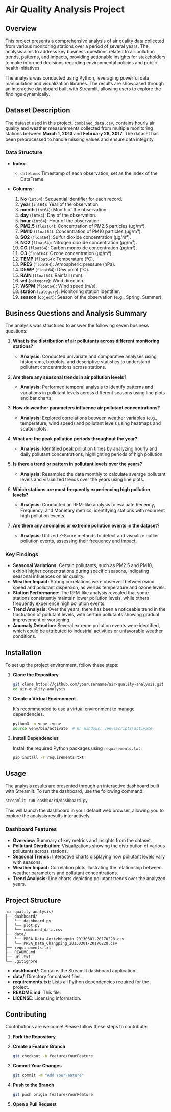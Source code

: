 # Air Quality Analysis Project

## Overview

This project presents a comprehensive analysis of air quality data collected from various monitoring stations over a period of several years. The analysis aims to address key business questions related to air pollution trends, patterns, and impacts, providing actionable insights for stakeholders to make informed decisions regarding environmental policies and public health initiatives.

The analysis was conducted using Python, leveraging powerful data manipulation and visualization libraries. The results are showcased through an interactive dashboard built with Streamlit, allowing users to explore the findings dynamically.

## Dataset Description

The dataset used in this project, `combined_data.csv`, contains hourly air quality and weather measurements collected from multiple monitoring stations between **March 1, 2013** and **February 28, 2017**. The dataset has been preprocessed to handle missing values and ensure data integrity.

### Data Structure

- **Index:**
  - `datetime`: Timestamp of each observation, set as the index of the DataFrame.

- **Columns:**
  1. **No** (`int64`): Sequential identifier for each record.
  2. **year** (`int64`): Year of the observation.
  3. **month** (`int64`): Month of the observation.
  4. **day** (`int64`): Day of the observation.
  5. **hour** (`int64`): Hour of the observation.
  6. **PM2.5** (`float64`): Concentration of PM2.5 particles (µg/m³).
  7. **PM10** (`float64`): Concentration of PM10 particles (µg/m³).
  8. **SO2** (`float64`): Sulfur dioxide concentration (µg/m³).
  9. **NO2** (`float64`): Nitrogen dioxide concentration (µg/m³).
  10. **CO** (`float64`): Carbon monoxide concentration (µg/m³).
  11. **O3** (`float64`): Ozone concentration (µg/m³).
  12. **TEMP** (`float64`): Temperature (°C).
  13. **PRES** (`float64`): Atmospheric pressure (hPa).
  14. **DEWP** (`float64`): Dew point (°C).
  15. **RAIN** (`float64`): Rainfall (mm).
  16. **wd** (`category`): Wind direction.
  17. **WSPM** (`float64`): Wind speed (m/s).
  18. **station** (`category`): Monitoring station identifier.
  19. **season** (`object`): Season of the observation (e.g., Spring, Summer).

## Business Questions and Analysis Summary

The analysis was structured to answer the following seven business questions:

1. **What is the distribution of air pollutants across different monitoring stations?**
   - **Analysis:** Conducted univariate and comparative analyses using histograms, boxplots, and descriptive statistics to understand pollutant concentrations across stations.

2. **Are there any seasonal trends in air pollution levels?**
   - **Analysis:** Performed temporal analysis to identify patterns and variations in pollutant levels across different seasons using line plots and bar charts.

3. **How do weather parameters influence air pollutant concentrations?**
   - **Analysis:** Explored correlations between weather variables (e.g., temperature, wind speed) and pollutant levels using heatmaps and scatter plots.

4. **What are the peak pollution periods throughout the year?**
   - **Analysis:** Identified peak pollution times by analyzing hourly and daily pollutant concentrations, highlighting periods of high pollution.

5. **Is there a trend or pattern in pollutant levels over the years?**
   - **Analysis:** Resampled the data monthly to calculate average pollutant levels and visualized trends over the years using line plots.

6. **Which stations are most frequently experiencing high pollution levels?**
   - **Analysis:** Conducted an RFM-like analysis to evaluate Recency, Frequency, and Monetary metrics, identifying stations with recurrent high pollution events.

7. **Are there any anomalies or extreme pollution events in the dataset?**
   - **Analysis:** Utilized Z-Score methods to detect and visualize outlier pollution events, assessing their frequency and impact.

### Key Findings

- **Seasonal Variations:** Certain pollutants, such as PM2.5 and PM10, exhibit higher concentrations during specific seasons, indicating seasonal influences on air quality.
- **Weather Impact:** Strong correlations were observed between wind speed and pollutant dispersion, as well as temperature and ozone levels.
- **Station Performance:** The RFM-like analysis revealed that some stations consistently maintain lower pollution levels, while others frequently experience high pollution events.
- **Trend Analysis:** Over the years, there has been a noticeable trend in the fluctuation of pollutant levels, with certain pollutants showing gradual improvement or worsening.
- **Anomaly Detection:** Several extreme pollution events were identified, which could be attributed to industrial activities or unfavorable weather conditions.

## Installation

To set up the project environment, follow these steps:

1. **Clone the Repository**

   ```bash
   git clone https://github.com/yourusername/air-quality-analysis.git
   cd air-quality-analysis
   ```

2. **Create a Virtual Environment**

   It's recommended to use a virtual environment to manage dependencies.

   ```bash
   python3 -m venv .venv
   source venv/bin/activate  # On Windows: venv\Scripts\activate
   ```

3. **Install Dependencies**

   Install the required Python packages using `requirements.txt`.

   ```bash
   pip install -r requirements.txt
   ```

## Usage

The analysis results are presented through an interactive dashboard built with Streamlit. To run the dashboard, use the following command:

```bash
streamlit run dashboard/dashboard.py
```

This will launch the dashboard in your default web browser, allowing you to explore the analysis results interactively.

### Dashboard Features

- **Overview:** Summary of key metrics and insights from the dataset.
- **Pollutant Distribution:** Visualizations showing the distribution of various pollutants across stations.
- **Seasonal Trends:** Interactive charts displaying how pollutant levels vary with seasons.
- **Weather Impact:** Correlation plots illustrating the relationship between weather parameters and pollutant concentrations.
- **Trend Analysis:** Line charts depicting pollutant trends over the analyzed years.

## Project Structure

```
air-quality-analysis/
├── dashboard/
│   └── dashboard.py
│   └── plot.py
│   └── combined_data.csv
├── data/
│   └── PRSA_Data_Aotizhongxin_20130301-20170228.csv
│   └── PRSA_Data_Changping_20130301-20170228.csv
├── requirements.txt
├── README.md
├── url.txt
└── .gitignore
```

- **dashboard/**: Contains the Streamlit dashboard application.
- **data/**: Directory for dataset files.
- **requirements.txt**: Lists all Python dependencies required for the project.
- **README.md**: This file.
- **LICENSE**: Licensing information.

## Contributing

Contributions are welcome! Please follow these steps to contribute:

1. **Fork the Repository**
2. **Create a Feature Branch**

   ```bash
   git checkout -b feature/YourFeature
   ```

3. **Commit Your Changes**

   ```bash
   git commit -m "Add YourFeature"
   ```

4. **Push to the Branch**

   ```bash
   git push origin feature/YourFeature
   ```

5. **Open a Pull Request**
